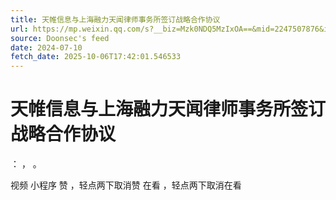 ```yaml
---
title: 天帷信息与上海融力天闻律师事务所签订战略合作协议
url: https://mp.weixin.qq.com/s?__biz=Mzk0NDQ5MzIxOA==&mid=2247507876&idx=1&sn=b4dca29cad3030c05b3fb37580c6b697
source: Doonsec's feed
date: 2024-07-10
fetch_date: 2025-10-06T17:42:01.546533
---
```


# 天帷信息与上海融力天闻律师事务所签订战略合作协议

：
，
。

视频
小程序
赞
，轻点两下取消赞
在看
，轻点两下取消在看